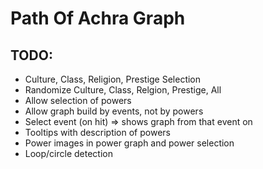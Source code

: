 # Path Of Achra Graph

## TODO:
- Culture, Class, Religion, Prestige Selection
- Randomize Culture, Class, Relgion, Prestige, All
- Allow selection of powers
- Allow graph build by events, not by powers
- Select event (on hit) => shows graph from that event on
- Tooltips with description of powers
- Power images in power graph and power selection
- Loop/circle detection

